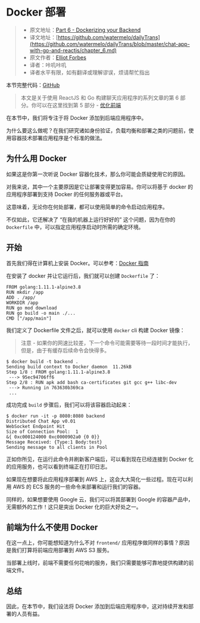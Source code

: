 # Docker 部署

> * 原文地址：[Part 6 - Dockerizing your Backend](https://tutorialedge.net/projects/chat-system-in-go-and-react/part-6-dockerizing-your-backend/)
> * 译文地址：[https://github.com/watermelo/dailyTrans](https://github.com/watermelo/dailyTrans/blob/master/chat-app-with-go-and-reactjs/chapter_6.md)
> * 原文作者：[Elliot Forbes](https://twitter.com/elliot_f)
> * 译者：咔叽咔叽  
> * 译者水平有限，如有翻译或理解谬误，烦请帮忙指出

本节完整代码：[GitHub](https://github.com/watermelo/realtime-chat-go-react/tree/part-6)

> 本文是关于使用 ReactJS 和 Go 构建聊天应用程序的系列文章的第 6 部分。你可以在这里找到第 5 部分 - [优化前端](https://github.com/watermelo/dailyTrans/blob/master/chat-app-with-go-and-reactjs/chapter_5.md)

在本节中，我们将专注于将 Docker 添加到后端应用程序中。

为什么要这么做呢？在我们研究诸如身份验证，负载均衡和部署之类的问题前，使用容器技术部署应用程序是个标准的做法。

## 为什么用 Docker
如果这是你第一次听说 Docker 容器化技术，那么你可能会质疑使用它的原因。

对我来说，其中一个主要原因是它让部署变得更加容易。你可以将基于 docker 的应用程序部署到支持 Docker 的任何服务器或平台。

这意味着，无论你在何处部署，都可以使用简单的命令启动应用程序。

不仅如此，它还解决了 “在我的机器上运行好好的” 这个问题，因为在你的 `Dockerfile` 中，可以指定应用程序启动时所需的确定环境。

## 开始
首先我们得在计算机上安装 Docker。可以参考：[Docker 指南](https://www.docker.com/get-started)

在安装了 docker 并让它运行后，我们就可以创建 `Dockerfile` 了：

```shell
FROM golang:1.11.1-alpine3.8
RUN mkdir /app
ADD . /app/
WORKDIR /app
RUN go mod download
RUN go build -o main ./...
CMD ["/app/main"]
```

我们定义了 Dockerfile 文件之后，就可以使用 `docker` cli 构建 Docker 镜像：

> 注意 - 如果你的网速比较差，下一个命令可能需要等待一段时间才能执行，但是，由于有缓存后续命令会快得多。

```shell
$ docker build -t backend .
Sending build context to Docker daemon  11.26kB
Step 1/8 : FROM golang:1.11.1-alpine3.8
 ---> 95ec94706ff6
Step 2/8 : RUN apk add bash ca-certificates git gcc g++ libc-dev
 ---> Running in 763630b369ca
 ...
```

成功完成 `build` 步骤后，我们可以将该容器启动起来：

```shell
$ docker run -it -p 8080:8080 backend
Distributed Chat App v0.01
WebSocket Endpoint Hit
Size of Connection Pool:  1
&{ 0xc000124000 0xc0000902a0 {0 0}}
Message Received: {Type:1 Body:test}
Sending message to all clients in Pool
```

正如你所见，在运行此命令并刷新客户端后，可以看到现在已经连接到 Docker 化的应用服务，也可以看到终端正在打印日志。

如果现在想要将此应用程序部署到 AWS 上，这会大大简化一些过程。现在可以利用 AWS 的 ECS 服务的一些命令来部署和运行我们的容器。

同样的，如果想要使用 Google 云，我们可以将其部署到 Google 的容器产品中，无需额外的工作！这只是突出 Docker 化的巨大好处之一。

## 前端为什么不使用 Docker
在这一点上，你可能想知道为什么不对 `frontend/` 应用程序做同样的事情？原因是我们打算将前端应用部署到 AWS S3 服务。

当部署上线时，前端不需要任何花哨的服务，我们只需要能够可靠地提供构建的前端文件。

## 总结
因此，在本节中，我们设法将 Docker 添加到后端应用程序中，这对持续开发和部署的人员有益。

